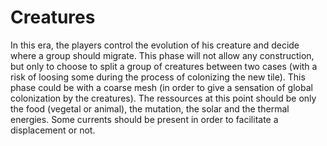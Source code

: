 # Creatures

In this era, the players control the evolution of his creature and decide where a group should migrate. This phase will not allow any construction, but only to choose to split a group of creatures between two cases (with a risk of loosing some during the process of colonizing the new tile). This phase could be with a coarse mesh (in order to give a sensation of global colonization by the creatures).
The ressources at this point should be only the food (vegetal or animal), the mutation, the solar and the thermal energies.
Some currents should be present in order to facilitate a displacement or not.
